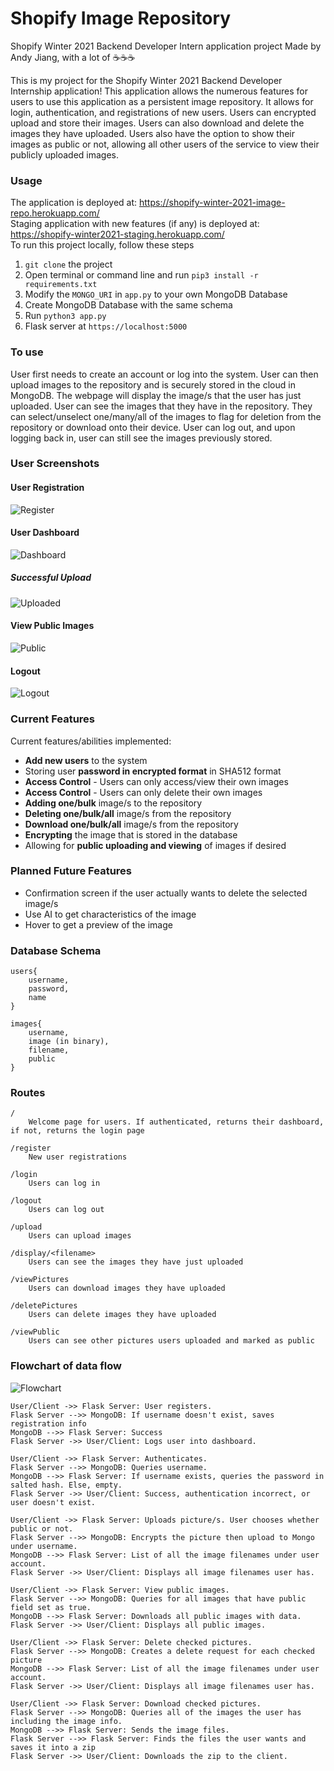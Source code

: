 # Shopify Image Repository

Shopify Winter 2021 Backend Developer Intern application project
Made by Andy Jiang, with a lot of ☕️☕️☕️

This is my project for the Shopify Winter 2021 Backend Developer Internship application!
This application allows the numerous features for users to use this application as a persistent image repository.
It allows for login, authentication, and registrations of new users. Users can encrypted upload and store their images. Users can also download and delete the images they have uploaded. Users also have the option to show their images as public or not, allowing all other users of the service to view their publicly uploaded images.

### Usage

The application is deployed at: https://shopify-winter-2021-image-repo.herokuapp.com/ \
Staging application with new features (if any) is deployed at: https://shopify-winter2021-staging.herokuapp.com/ \
To run this project locally, follow these steps
1. `git clone` the project
2. Open terminal or command line and run `pip3 install -r requirements.txt`
3. Modify the `MONGO_URI` in `app.py` to your own MongoDB Database
4. Create MongoDB Database with the same schema
5. Run `python3 app.py`
6. Flask server at `https://localhost:5000`

### To use

User first needs to create an account or log into the system.
User can then upload images to the repository and is securely stored in the cloud in MongoDB. The webpage will display the image/s that the user has just uploaded.
User can see the images that they have in the repository. They can select/unselect one/many/all of the images to flag for deletion from the repository or download onto their device.
User can log out, and upon logging back in, user can still see the images previously stored.

### User Screenshots

#### User Registration
![Register](https://github.com/AndyJiang99/Shopify-Winter-2021-Image-Repo/blob/master/Images/Register.png)

#### User Dashboard
![Dashboard](https://github.com/AndyJiang99/Shopify-Winter-2021-Image-Repo/blob/master/Images/DashboardView.png)

##### Successful Upload
![Uploaded](https://github.com/AndyJiang99/Shopify-Winter-2021-Image-Repo/blob/master/Images/Uploaded.png)

#### View Public Images
![Public](https://github.com/AndyJiang99/Shopify-Winter-2021-Image-Repo/blob/master/Images/Public.png)

#### Logout
![Logout](https://github.com/AndyJiang99/Shopify-Winter-2021-Image-Repo/blob/master/Images/Logout.png)

### Current Features

Current features/abilities implemented:
 - **Add new users** to the system
 - Storing user **password in encrypted format** in SHA512 format
 - **Access Control** - Users can only access/view their own images
 - **Access Control** - Users can only delete their own images
 - **Adding one/bulk** image/s to the repository
 - **Deleting one/bulk/all** image/s from the repository
 - **Download one/bulk/all** image/s from the repository
 - **Encrypting** the image that is stored in the database
 - Allowing for **public uploading and viewing** of images if desired

### Planned Future Features

 - Confirmation screen if the user actually wants to delete the selected image/s
 - Use AI to get characteristics of the image
 - Hover to get a preview of the image

### Database Schema
```
users{
    username,
    password,
    name
}

images{
    username,
    image (in binary),
    filename,
    public
}
```

### Routes
```
/
    Welcome page for users. If authenticated, returns their dashboard, if not, returns the login page

/register
    New user registrations

/login
    Users can log in

/logout
    Users can log out

/upload
    Users can upload images

/display/<filename>
    Users can see the images they have just uploaded

/viewPictures
    Users can download images they have uploaded

/deletePictures
    Users can delete images they have uploaded

/viewPublic
    Users can see other pictures users uploaded and marked as public
```

### Flowchart of data flow

![Flowchart](https://github.com/AndyJiang99/Shopify-Winter-2021-Image-Repo/blob/master/Images/Flowchart.png)

```
User/Client ->> Flask Server: User registers.
Flask Server -->> MongoDB: If username doesn't exist, saves registration info
MongoDB -->> Flask Server: Success
Flask Server ->> User/Client: Logs user into dashboard.

User/Client ->> Flask Server: Authenticates.
Flask Server -->> MongoDB: Queries username.
MongoDB -->> Flask Server: If username exists, queries the password in salted hash. Else, empty.
Flask Server ->> User/Client: Success, authentication incorrect, or user doesn't exist.

User/Client ->> Flask Server: Uploads picture/s. User chooses whether public or not.
Flask Server -->> MongoDB: Encrypts the picture then upload to Mongo under username.
MongoDB -->> Flask Server: List of all the image filenames under user account.
Flask Server ->> User/Client: Displays all image filenames user has.

User/Client ->> Flask Server: View public images.
Flask Server -->> MongoDB: Queries for all images that have public field set as true.
MongoDB -->> Flask Server: Downloads all public images with data.
Flask Server ->> User/Client: Displays all public images.

User/Client ->> Flask Server: Delete checked pictures.
Flask Server -->> MongoDB: Creates a delete request for each checked picture 
MongoDB -->> Flask Server: List of all the image filenames under user account.
Flask Server ->> User/Client: Displays all image filenames user has.

User/Client ->> Flask Server: Download checked pictures.
Flask Server -->> MongoDB: Queries all of the images the user has including the image info.
MongoDB -->> Flask Server: Sends the image files.
Flask Server -->> Flask Server: Finds the files the user wants and saves it into a zip
Flask Server ->> User/Client: Downloads the zip to the client.
```
